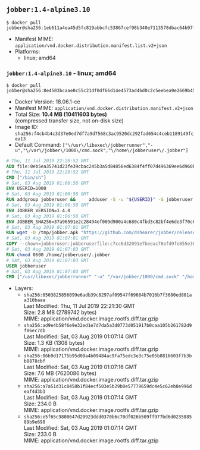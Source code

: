 ## `jobber:1.4-alpine3.10`

```console
$ docker pull jobber@sha256:1eb611a4ea45d5fc819abbcfc53867cef98b340e7113578dbac64b97faee6994
```

-	Manifest MIME: `application/vnd.docker.distribution.manifest.list.v2+json`
-	Platforms:
	-	linux; amd64

### `jobber:1.4-alpine3.10` - linux; amd64

```console
$ docker pull jobber@sha256:8e4503bcaae0c55c21df0df66d14e4573ad4bd0c2c5eebea9e2669b451af0898
```

-	Docker Version: 18.06.1-ce
-	Manifest MIME: `application/vnd.docker.distribution.manifest.v2+json`
-	Total Size: **10.4 MB (10411603 bytes)**  
	(compressed transfer size, not on-disk size)
-	Image ID: `sha256:f4cb4b4c3d37e0ed7df7a9d7568c3ac9520dc292fad654c4ceb1189149fcea13`
-	Default Command: `["\/usr\/libexec\/jobberrunner","-u","\/var\/jobber\/1000\/cmd.sock","\/home\/jobberuser\/.jobber"]`

```dockerfile
# Thu, 11 Jul 2019 22:20:52 GMT
ADD file:0eb5ea35741d23fe39cbac245b3a5d84856ed6384f4ff07d496369ee6d960bad in / 
# Thu, 11 Jul 2019 22:20:52 GMT
CMD ["/bin/sh"]
# Sat, 03 Aug 2019 01:06:56 GMT
ENV USERID=1000
# Sat, 03 Aug 2019 01:06:58 GMT
RUN addgroup jobberuser &&     adduser -S -u "${USERID}" -G jobberuser jobberuser &&     mkdir -p "/var/jobber/${USERID}" &&     chown -R jobberuser:jobberuser "/var/jobber/${USERID}"
# Sat, 03 Aug 2019 01:06:58 GMT
ENV JOBBER_VERSION=1.4.0
# Sat, 03 Aug 2019 01:06:58 GMT
ENV JOBBER_SHA256=37a96591e2c28494ef009d900a4c680c4fbd3c82bf4e6de3f70c6ad451e45867
# Sat, 03 Aug 2019 01:07:01 GMT
RUN wget -O /tmp/jobber.apk "https://github.com/dshearer/jobber/releases/download/v${JOBBER_VERSION}/jobber-${JOBBER_VERSION}-r0.apk" &&     echo "${JOBBER_SHA256} */tmp/jobber.apk" | sha256sum -c &&     apk add --no-network --no-scripts --allow-untrusted /tmp/jobber.apk &&     rm /tmp/jobber.apk
# Sat, 03 Aug 2019 01:07:01 GMT
COPY --chown=jobberuser:jobberuserfile:c7cc6d32091e7beeac78efd9fe855e36a106902c1177df0f9f6bd2bbe3b8d518 in /home/jobberuser/.jobber 
# Sat, 03 Aug 2019 01:07:03 GMT
RUN chmod 0600 /home/jobberuser/.jobber
# Sat, 03 Aug 2019 01:07:03 GMT
USER jobberuser
# Sat, 03 Aug 2019 01:07:03 GMT
CMD ["/usr/libexec/jobberrunner" "-u" "/var/jobber/1000/cmd.sock" "/home/jobberuser/.jobber"]
```

-	Layers:
	-	`sha256:0503825856099e6adb39c8297af09547f69684b7016b7f3680ed801aa310baaa`  
		Last Modified: Thu, 11 Jul 2019 22:21:30 GMT  
		Size: 2.8 MB (2789742 bytes)  
		MIME: application/vnd.docker.image.rootfs.diff.tar.gzip
	-	`sha256:ad9e4b58f6e9e32ed1e7d7da5a3d0773d051917b0caa105b261782d9f86ec7db`  
		Last Modified: Sat, 03 Aug 2019 01:07:14 GMT  
		Size: 1.3 KB (1308 bytes)  
		MIME: application/vnd.docker.image.rootfs.diff.tar.gzip
	-	`sha256:06b9d17175b95d09a4b09484ac9fa75edc3e3c75e05b8816603f7b3bb8878cbf`  
		Last Modified: Sat, 03 Aug 2019 01:07:16 GMT  
		Size: 7.6 MB (7620086 bytes)  
		MIME: application/vnd.docker.image.rootfs.diff.tar.gzip
	-	`sha256:a7a51d31c8458b1f84ecf503e5b29b0e57779659dc4e5c62eb8e996deaf4d3b3`  
		Last Modified: Sat, 03 Aug 2019 01:07:14 GMT  
		Size: 234.0 B  
		MIME: application/vnd.docker.image.rootfs.diff.tar.gzip
	-	`sha256:e5f65c9808647d20923ddd0370b6c70df026b509ff977bd6d023588589b9e698`  
		Last Modified: Sat, 03 Aug 2019 01:07:14 GMT  
		Size: 233.0 B  
		MIME: application/vnd.docker.image.rootfs.diff.tar.gzip
